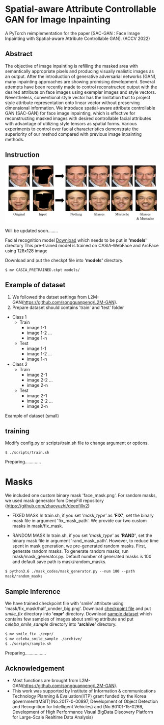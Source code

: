# Spatial-aware Attribute Controllable GAN for Image Inpainting
A PyTorch reimplementation for the paper [SAC-GAN : Face Image Inpainting with Spatial-aware Attribute Controllable GAN]. (ACCV 2022)

## Abstract 
The objective of image inpainting is refilling the masked area with semantically appropriate pixels and producing visually realistic images as an output. After the introduction of generative adversarial networks (GAN), many inpainting approaches are showing promising development. Several attempts have been recently made to control reconstructed output with the desired attribute on face images using exemplar images and style vectors. Nevertheless, conventional style vector has the limitation that to project style attribute representation onto linear vector without preserving dimensional information. We introduce spatial-aware attribute controllable GAN (SAC-GAN) for face image inpainting, which is effective for reconstructing masked images with desired controllable facial attributes with advantage of utilizing style tensors as spatial forms. Various experiments to control over facial characteristics demonstrate the superiority of our method compared with previous image inpainting methods.


## Instruction

<p align="center"><img src="sample_imgs/example2.png" width="720"\></p>

Will be updated soon........

Facial recognition model [Download](https://drive.google.com/file/d/1HuDJDlQtpUzW62tj_wkaeAUPU96wC_D4/view?usp=sharing) which needs to be put in **'models'** directory
This pre-trained model is trained on CASIA-WebFace and ArcFace using 128x128 image

Download and put the checkpt file into **'models'** directory.

```
$ mv CASIA_PRETRAINED.ckpt models/
```

## Example of dataset
1. We followed the datset settings from L2M-GAN(https://github.com/songquanpeng/L2M-GAN).
2. Prepare dataset should contains 'train' and 'test' folder
  - Class 1  
    - Train
        + image 1-1  
        + image 1-2
        ...    
        + image 1-n 
    - Test
        + image 1-1  
        + image 1-2
        ...    
        + image 1-n 
  - Class 2  
    - Train
        + image 2-1  
        + image 2-2
        ...    
        + image 2-n 
    - Test
        + image 2-1  
        + image 2-2
        ...    
        + image 2-n 

Example of dataset (small)

## training
Modify config.py or scripts/train.sh file to change argument or options.

```
$ ./scripts/train.sh
```

Preparing.............

# Masks

We included one custom binary mask 'face_mask.png'.
For random masks, we used mask generator fom DeepFill repository (https://github.com/zhaoyuzhi/deepfillv2)

* FIXED MASK 
In train.sh, if you set *'mask_type'* as **'FIX'**, set the binary mask file in argument 'fix_mask_path'.
We provide our two custom masks in mask/fix_mask.

* RANDOM MASK
In train.sh, if you set *'mask_type'* as **'RAND'**, set the binary mask file in argument 'rand_mask_path'.
However, to reduce time spent in mask generation, we pre-generated random masks.
First, generate random masks. To generate random masks, run mask/mask_generator.py.
Default number of generated masks is 100 and default save path is mask/random_masks.

```
$ python3.6 ./mask_codes/mask_generator.py --num 100 --path mask/random_masks
```


## Sample Inference

We have trained checkpoint file with 'smile' attribute using 'mask/fix_mask/half_unnder_big.png'.
Download [checkpoint file](https://drive.google.com/file/d/1BBmpVweF2uThi6Dkc18sZ7ZM9g07eK7S/view?usp=sharing) and put *smile_fix* directory into **'expr'** directory.
Download [sample dataset](https://drive.google.com/file/d/1aELaSikiXPis3CREPoer8Lw2xoVgdMN5/view?usp=sharing) which contains few samples of images about smiling attribute and put *celeba_smile_sample* directory into **'archive'** directory.

```
$ mv smile_fix ./expr/
$ mv celeba_smile_sample ./archive/
$ ./scripts/sample.sh
```

Preparing.................


## Acknowledgement
 + Most functions are brought from L2M-GAN(https://github.com/songquanpeng/L2M-GAN).
 + This work was supported by Institute of Information & communications Technology Planning & Evaluation(IITP) grant funded by the Korea government(MSIT)(No.2017-0-00897, Development of Object Detection and Recognition for Intelligent Vehicles) and (No.B0101-15-0266, Development of High Performance Visual BigData Discovery Platform for Large-Scale Realtime Data Analysis)